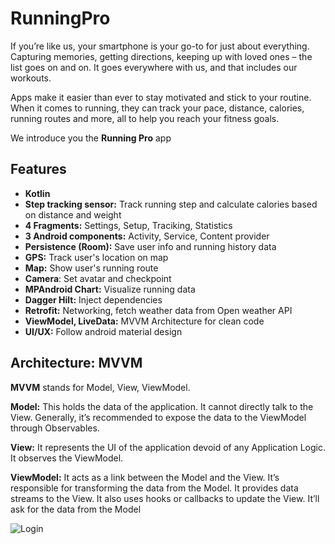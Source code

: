 # RunningPro

If you’re like us, your smartphone is your go-to for just about everything. Capturing memories, getting directions, keeping up with loved ones – the list goes on and on. It goes everywhere with us, and that includes our workouts.

Apps make it easier than ever to stay motivated and stick to your routine. When it comes to running, they can track your pace, distance, calories, running routes and more, all to help you reach your fitness goals.

We introduce you the **Running Pro** app

## Features
- **Kotlin**
- **Step tracking sensor:** Track running step and calculate calories based on distance and weight
- **4 Fragments:** Settings, Setup, Traciking, Statistics
- **3 Android components:** Activity, Service, Content provider
- **Persistence (Room):** Save user info and running history data
- **GPS:** Track user's location on map
- **Map:** Show user's running route
- **Camera**: Set avatar and checkpoint
- **MPAndroid Chart:** Visualize running data
- **Dagger Hilt:** Inject dependencies
- **Retrofit:** Networking, fetch weather data from Open weather API
- **ViewModel, LiveData:** MVVM Architecture for clean code
- **UI/UX:** Follow android material design

## Architecture: MVVM

**MVVM** stands for Model, View, ViewModel.

**Model:** This holds the data of the application. It cannot directly talk to the View. Generally, it’s recommended to expose the data to the ViewModel through Observables.

**View:** It represents the UI of the application devoid of any Application Logic. It observes the ViewModel.

**ViewModel:** It acts as a link between the Model and the View. It’s responsible for transforming the data from the Model. It provides data streams to the View. It also uses hooks or callbacks to update the View. It’ll ask for the data from the Model

![Login](https://miro.medium.com/max/638/1*sdOtTrxrOVQzYRygaB1qqw.jpeg)

